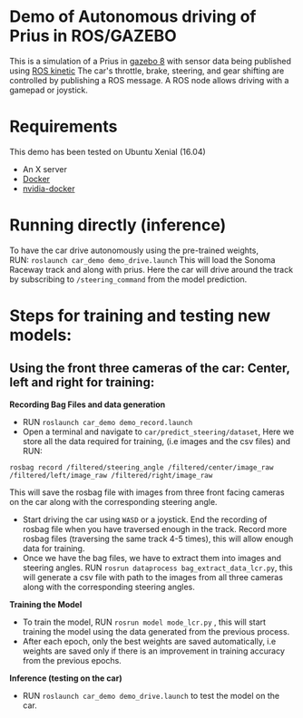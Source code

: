 # Demo of Autonomous driving of Prius in ROS/GAZEBO

This is a simulation of a Prius in [gazebo 8](http://gazebosim.org) with sensor data being published using [ROS kinetic](http://wiki.ros.org/kinetic/Installation)
The car's throttle, brake, steering, and gear shifting are controlled by publishing a ROS message.
A ROS node allows driving with a gamepad or joystick.

# Requirements

This demo has been tested on Ubuntu Xenial (16.04)

* An X server
* [Docker](https://www.docker.com/get-docker)
* [nvidia-docker](https://github.com/NVIDIA/nvidia-docker/wiki/Installation)

# Running directly (inference)
To have the car drive autonomously using the pre-trained weights, \
RUN:  `roslaunch car_demo demo_drive.launch` This will load the Sonoma Raceway track and along with prius. Here the car will drive around the track by subscribing to `/steering_command` from the model prediction.   

# Steps for training and testing new models: 
## Using the front three cameras of the car: Center, left and right for training:
**Recording Bag Files and data generation**
- RUN `roslaunch car_demo demo_record.launch` 
- Open a terminal and navigate to `car/predict_steering/dataset`, Here we store all the data required for training, (i.e images and the csv files) and RUN: 
```
rosbag record /filtered/steering_angle /filtered/center/image_raw /filtered/left/image_raw /filtered/right/image_raw 
```
This will save the rosbag file with images from three front facing cameras on the car along with the corresponding steering angle. 
- Start driving the car using `WASD` or a joystick. End the recording of rosbag file when you have traversed enough in the track. Record more rosbag files (traversing the same track 4-5 times), this will allow enough data for training. 
- Once we have the bag files, we have to extract them into images and steering angles. RUN `rosrun dataprocess bag_extract_data_lcr.py`, this will generate a csv file with path to the images from all three cameras along with the corresponding steering angles.  

**Training the Model** 
- To train the model, RUN `rosrun model mode_lcr.py` , this will start training the model using the data generated from the previous process. 
- After each epoch, only the best weights are saved automatically, i.e weights are saved only if there is an improvement in training accuracy from the previous epochs.

**Inference (testing on the car)**
- RUN `roslaunch car_demo demo_drive.launch` to test the model on the car. 



 
